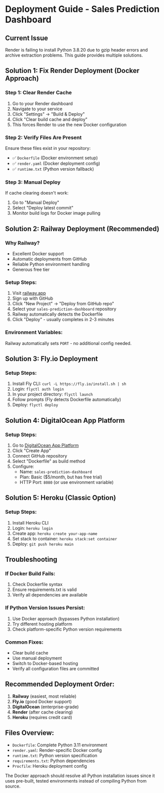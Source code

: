 # Deployment Guide - Sales Prediction Dashboard

## Current Issue
Render is failing to install Python 3.8.20 due to gzip header errors and archive extraction problems. This guide provides multiple solutions.

## Solution 1: Fix Render Deployment (Docker Approach)

### Step 1: Clear Render Cache
1. Go to your Render dashboard
2. Navigate to your service
3. Click "Settings" → "Build & Deploy"
4. Click "Clear build cache and deploy"
5. This forces Render to use the new Docker configuration

### Step 2: Verify Files Are Present
Ensure these files exist in your repository:
- ✅ `Dockerfile` (Docker environment setup)
- ✅ `render.yaml` (Docker deployment config)
- ✅ `runtime.txt` (Python version fallback)

### Step 3: Manual Deploy
If cache clearing doesn't work:
1. Go to "Manual Deploy"
2. Select "Deploy latest commit"
3. Monitor build logs for Docker image pulling

## Solution 2: Railway Deployment (Recommended)

### Why Railway?
- Excellent Docker support
- Automatic deployments from GitHub
- Reliable Python environment handling
- Generous free tier

### Setup Steps:
1. Visit [railway.app](https://railway.app)
2. Sign up with GitHub
3. Click "New Project" → "Deploy from GitHub repo"
4. Select your `sales-prediction-dashboard` repository
5. Railway automatically detects the Dockerfile
6. Click "Deploy" - usually completes in 2-3 minutes

### Environment Variables:
Railway automatically sets `PORT` - no additional config needed.

## Solution 3: Fly.io Deployment

### Setup Steps:
1. Install Fly CLI: `curl -L https://fly.io/install.sh | sh`
2. Login: `flyctl auth login`
3. In your project directory: `flyctl launch`
4. Follow prompts (Fly detects Dockerfile automatically)
5. Deploy: `flyctl deploy`

## Solution 4: DigitalOcean App Platform

### Setup Steps:
1. Go to [DigitalOcean App Platform](https://cloud.digitalocean.com/apps)
2. Click "Create App"
3. Connect GitHub repository
4. Select "Dockerfile" as build method
5. Configure:
   - Name: `sales-prediction-dashboard`
   - Plan: Basic ($5/month, but has free trial)
   - HTTP Port: `8080` (or use environment variable)

## Solution 5: Heroku (Classic Option)

### Setup Steps:
1. Install Heroku CLI
2. Login: `heroku login`
3. Create app: `heroku create your-app-name`
4. Set stack to container: `heroku stack:set container`
5. Deploy: `git push heroku main`

## Troubleshooting

### If Docker Build Fails:
1. Check Dockerfile syntax
2. Ensure requirements.txt is valid
3. Verify all dependencies are available

### If Python Version Issues Persist:
1. Use Docker approach (bypasses Python installation)
2. Try different hosting platform
3. Check platform-specific Python version requirements

### Common Fixes:
- Clear build cache
- Use manual deployment
- Switch to Docker-based hosting
- Verify all configuration files are committed

## Recommended Deployment Order:
1. **Railway** (easiest, most reliable)
2. **Fly.io** (good Docker support)
3. **DigitalOcean** (enterprise-grade)
4. **Render** (after cache clearing)
5. **Heroku** (requires credit card)

## Files Overview:
- `Dockerfile`: Complete Python 3.11 environment
- `render.yaml`: Render-specific Docker config
- `runtime.txt`: Python version specification
- `requirements.txt`: Python dependencies
- `Procfile`: Heroku deployment config

The Docker approach should resolve all Python installation issues since it uses pre-built, tested environments instead of compiling Python from source.